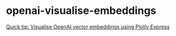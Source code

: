 # openai-visualise-embeddings

[Quick tip: Visualise OpenAI vector embeddings using Plotly Express](https://medium.com/@VeryFatBoy/quick-tip-visualise-openai-vector-embeddings-using-plotly-express-8faad12791d3)
